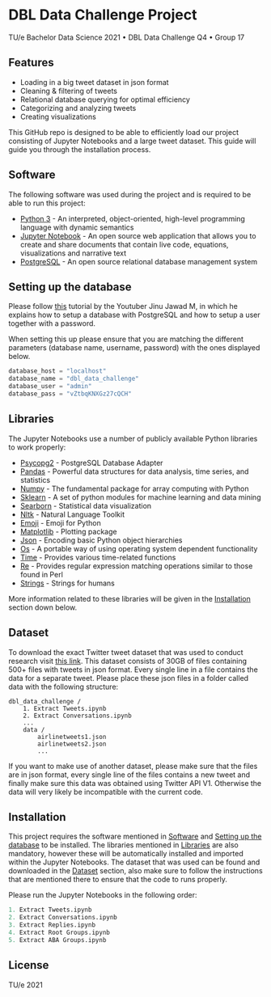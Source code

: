 # DBL Data Challenge Project
TU/e Bachelor Data Science 2021 • DBL Data Challenge Q4 • Group 17

## Features

- Loading in a big tweet dataset in json format
- Cleaning & filtering of tweets
- Relational database querying for optimal efficiency
- Categorizing and analyzing tweets
- Creating visualizations

This GitHub repo is designed to be able to efficiently load our project consisting of Jupyter Notebooks and a large tweet dataset. This guide will guide you through the installation process.

## Software

The following software was used during the project and is required to be able to run this project:

- [Python 3](https://www.python.org/download/releases/3.0/) - An interpreted, object-oriented, high-level programming language with dynamic semantics
- [Jupyter Notebook](https://jupyter.org/install) - An open source web application that allows you to create and share documents that contain live code, equations, visualizations and narrative text
- [PostgreSQL](https://www.postgresql.org/download/) - An open source relational database management system

## Setting up the database

Please follow [this](https://www.youtube.com/watch?v=O0WNoYO-29U) tutorial by the Youtuber Jinu Jawad M, in which he explains how to setup a database with PostgreSQL and how to setup a user together with a password.

When setting this up please ensure that you are matching the different parameters (database name, username, password) with the ones displayed below.
```py
database_host = "localhost"
database_name = "dbl_data_challenge"
database_user = "admin"
database_pass = "vZtbqKNXGz27cQCH"
```

## Libraries

The Jupyter Notebooks use a number of publicly available Python libraries to work properly:

- [Psycopg2](https://pypi.org/project/psycopg2/) - PostgreSQL Database Adapter
- [Pandas](https://pypi.org/project/pandas/) - Powerful data structures for data analysis, time series, and statistics
- [Numpy](https://pypi.org/project/numpy/) - The fundamental package for array computing with Python
- [Sklearn](https://pypi.org/project/scikit-learn/) - A set of python modules for machine learning and data mining
- [Searborn](https://pypi.org/project/seaborn/) - Statistical data visualization
- [Nltk](https://pypi.org/project/nltk/) - Natural Language Toolkit
- [Emoji](https://pypi.org/project/emoji/) - Emoji for Python
- [Matplotlib](https://pypi.org/project/matplotlib/) - Plotting package
- [Json](https://docs.python.org/3/library/json.html) - Encoding basic Python object hierarchies
- [Os](https://docs.python.org/3/library/os.html) - A portable way of using operating system dependent functionality
- [Time](https://docs.python.org/3/library/time.html) - Provides various time-related functions
- [Re](https://docs.python.org/3/library/re.html) - Provides regular expression matching operations similar to those found in Perl
- [Strings](https://pypi.org/project/strings/) - Strings for humans

More information related to these libraries will be given in the [Installation](#installation) section down below.

## Dataset

To download the exact Twitter tweet dataset that was used to conduct research visit [this link](https://surfdrive.surf.nl/files/index.php/s/Dz082kih8yMGB5P). This dataset consists of 30GB of files containing 500+ files with tweets in json format. Every single line in a file contains the data for a separate tweet. Please place these json files in a folder called data with the following structure:
```
dbl_data_challenge /
    1. Extract Tweets.ipynb
    2. Extract Conversations.ipynb
    ...
    data /
        airlinetweets1.json
        airlinetweets2.json
        ...
```
If you want to make use of another dataset, please make sure that the files are in json format, every single line of the files contains a new tweet and finally make sure this data was obtained using Twitter API V1. Otherwise the data will very likely be incompatible with the current code.

## Installation

This project requires the software mentioned in [Software](#software) and [Setting up the database](#setting-up-the-database) to be installed. The libraries mentioned in [Libraries](#libraries) are also mandatory, however these will be automatically installed and imported within the Jupyter Notebooks. The dataset that was used can be found and downloaded in the [Dataset](#dataset) section, also make sure to follow the instructions that are mentioned there to ensure that the code to runs properly.

Please run the Jupyter Notebooks in the following order:
```py
1. Extract Tweets.ipynb
2. Extract Conversations.ipynb
3. Extract Replies.ipynb
4. Extract Root Groups.ipynb
5. Extract ABA Groups.ipynb
```

## License

TU/e 2021
